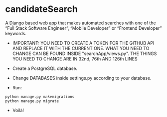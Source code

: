 # candidateSearch
A Django based web app that makes automated searches with one of the “Full Stack Software Engineer”, “Mobile Developer” or “Frontend Developer” keywords.

- IMPORTANT: YOU NEED TO CREATE A TOKEN FOR THE GITHUB API AND REPLACE IT WITH THE CURRENT ONE. WHAT YOU NEED TO CHANGE CAN BE FOUND INSIDE
  "searchApp/views.py". THE THINGS YOU NEED TO CHANGE ARE IN 32nd, 76th AND 126th LINES

- Create a PostgreSQL database.
 
- Change DATABASES inside settings.py according to your database.
 
- Run:

```
python manage.py makemigrations
python manage.py migrate
```
- Voilà!
